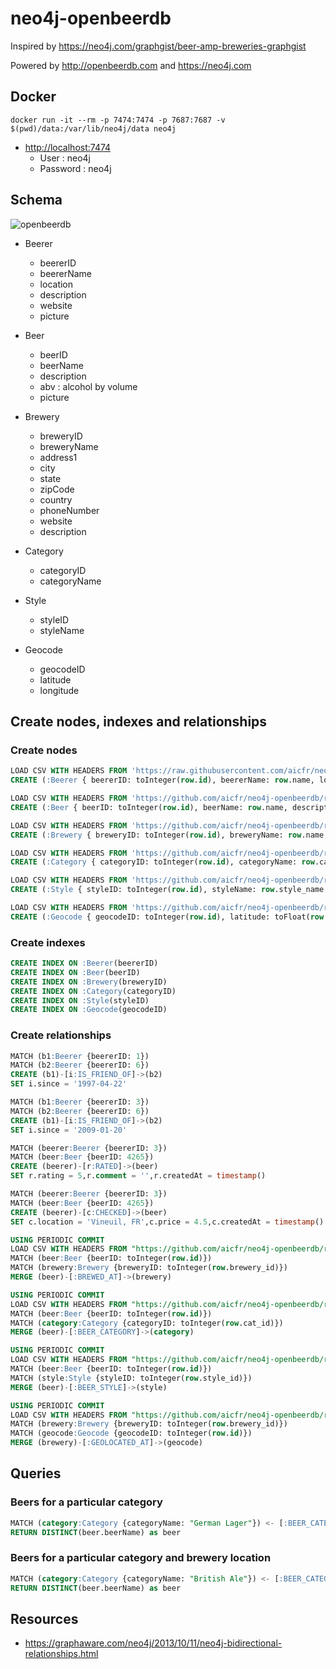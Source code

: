 # neo4j-openbeerdb

Inspired by https://neo4j.com/graphgist/beer-amp-breweries-graphgist

Powered by http://openbeerdb.com and https://neo4j.com

## Docker

```
docker run -it --rm -p 7474:7474 -p 7687:7687 -v $(pwd)/data:/var/lib/neo4j/data neo4j
```

* <http://localhost:7474>
  * User : neo4j
  * Password : neo4j

## Schema

![openbeerdb](http://www.plantuml.com/plantuml/png/XP3F2eCm38VlFaMF2le2Emp_PKuc4wemF8dM88AsKZk6Rx_gt8Q7iLCI-BvVIDn9LLBTXvw84NcDA9lQC7rTKLh4SOva7Ino8DJB8JHbfJhUseI9OK2kT2EnKjXuolhX1MS8Bjhi1TEku3OPPSVmZ_bouwmyqHYkOPcUpAdZ33VsJKfye9mNrATmWx3qyXqGw0sjs0W0MWRwYYYbnOxArDpZ1ydo8W7ZcxqY4GeccXMA84tI9MVTvY9lzF-U "openbeerdb")

* Beerer
  * beererID
  * beererName
  * location
  * description
  * website
  * picture

* Beer
  * beerID
  * beerName
  * description
  * abv : alcohol by volume
  * picture

* Brewery
  * breweryID
  * breweryName
  * address1
  * city
  * state
  * zipCode
  * country
  * phoneNumber
  * website
  * description

* Category
  * categoryID
  * categoryName

* Style
  * styleID
  * styleName

* Geocode
  * geocodeID
  * latitude
  * longitude

## Create nodes, indexes and relationships
### Create nodes

```sql
LOAD CSV WITH HEADERS FROM 'https://raw.githubusercontent.com/aicfr/neo4j-openbeerdb/master/beerers.csv' AS row
CREATE (:Beerer { beererID: toInteger(row.id), beererName: row.name, location: row.location, description: row.descript, website: row.website, picture: row.picture })

LOAD CSV WITH HEADERS FROM 'https://github.com/aicfr/neo4j-openbeerdb/raw/master/beers.csv' AS row
CREATE (:Beer { beerID: toInteger(row.id), beerName: row.name, description: row.descript, abv: toFloat(row.abv) })

LOAD CSV WITH HEADERS FROM 'https://github.com/aicfr/neo4j-openbeerdb/raw/master/breweries.csv' AS row
CREATE (:Brewery { breweryID: toInteger(row.id), breweryName: row.name, address1: row.address1, city: row.city, state: row.state, zipCode: row.code, country: row.country, phoneNumber: row.phone, website: row.website, description: row.descript })

LOAD CSV WITH HEADERS FROM 'https://github.com/aicfr/neo4j-openbeerdb/raw/master/categories.csv' AS row
CREATE (:Category { categoryID: toInteger(row.id), categoryName: row.cat_name })

LOAD CSV WITH HEADERS FROM 'https://github.com/aicfr/neo4j-openbeerdb/raw/master/styles.csv' AS row
CREATE (:Style { styleID: toInteger(row.id), styleName: row.style_name })

LOAD CSV WITH HEADERS FROM 'https://github.com/aicfr/neo4j-openbeerdb/raw/master/geocodes.csv' AS row
CREATE (:Geocode { geocodeID: toInteger(row.id), latitude: toFloat(row.latitude), longitude: toFloat(row.longitude) })
```

### Create indexes

```sql
CREATE INDEX ON :Beerer(beererID)
CREATE INDEX ON :Beer(beerID)
CREATE INDEX ON :Brewery(breweryID)
CREATE INDEX ON :Category(categoryID)
CREATE INDEX ON :Style(styleID)
CREATE INDEX ON :Geocode(geocodeID)
```

### Create relationships

```sql
MATCH (b1:Beerer {beererID: 1})
MATCH (b2:Beerer {beererID: 6})
CREATE (b1)-[i:IS_FRIEND_OF]->(b2)
SET i.since = '1997-04-22'

MATCH (b1:Beerer {beererID: 3})
MATCH (b2:Beerer {beererID: 6})
CREATE (b1)-[i:IS_FRIEND_OF]->(b2)
SET i.since = '2009-01-20'

MATCH (beerer:Beerer {beererID: 3})
MATCH (beer:Beer {beerID: 4265})
CREATE (beerer)-[r:RATED]->(beer)
SET r.rating = 5,r.comment = '',r.createdAt = timestamp()

MATCH (beerer:Beerer {beererID: 3})
MATCH (beer:Beer {beerID: 4265})
CREATE (beerer)-[c:CHECKED]->(beer)
SET c.location = 'Vineuil, FR',c.price = 4.5,c.createdAt = timestamp()

USING PERIODIC COMMIT
LOAD CSV WITH HEADERS FROM "https://github.com/aicfr/neo4j-openbeerdb/raw/master/beers.csv" AS row
MATCH (beer:Beer {beerID: toInteger(row.id)})
MATCH (brewery:Brewery {breweryID: toInteger(row.brewery_id)})
MERGE (beer)-[:BREWED_AT]->(brewery)

USING PERIODIC COMMIT
LOAD CSV WITH HEADERS FROM "https://github.com/aicfr/neo4j-openbeerdb/raw/master/beers.csv" AS row
MATCH (beer:Beer {beerID: toInteger(row.id)})
MATCH (category:Category {categoryID: toInteger(row.cat_id)})
MERGE (beer)-[:BEER_CATEGORY]->(category)

USING PERIODIC COMMIT
LOAD CSV WITH HEADERS FROM "https://github.com/aicfr/neo4j-openbeerdb/raw/master/beers.csv" AS row
MATCH (beer:Beer {beerID: toInteger(row.id)})
MATCH (style:Style {styleID: toInteger(row.style_id)})
MERGE (beer)-[:BEER_STYLE]->(style)

USING PERIODIC COMMIT
LOAD CSV WITH HEADERS FROM "https://github.com/aicfr/neo4j-openbeerdb/raw/master/geocodes.csv" AS row
MATCH (brewery:Brewery {breweryID: toInteger(row.brewery_id)})
MATCH (geocode:Geocode {geocodeID: toInteger(row.id)})
MERGE (brewery)-[:GEOLOCATED_AT]->(geocode)
```

## Queries
### Beers for a particular category

```sql
MATCH (category:Category {categoryName: "German Lager"}) <- [:BEER_CATEGORY]- (beer:Beer)
RETURN DISTINCT(beer.beerName) as beer
```

### Beers for a particular category and brewery location

```sql
MATCH (category:Category {categoryName: "British Ale"}) <- [:BEER_CATEGORY]- (beer:Beer) -[:BREWED_AT] -> (brewery:Brewery {country: "United Kingdom"})
RETURN DISTINCT(beer.beerName) as beer
```

## Resources

* <https://graphaware.com/neo4j/2013/10/11/neo4j-bidirectional-relationships.html>